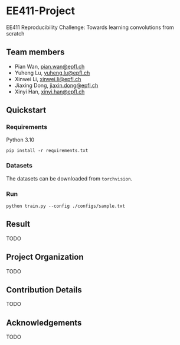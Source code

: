 # EE411-Project
EE411 Reproducibility Challenge: Towards learning convolutions from scratch


## Team members
- Pian Wan, pian.wan@epfl.ch
- Yuheng Lu, yuheng.lu@epfl.ch
- Xinwei Li, xinwei.li@epfl.ch
- Jiaxing Dong, jiaxin.dong@epfl.ch
- Xinyi Han, xinyi.han@epfl.ch

## Quickstart

### Requirements

Python 3.10
```shell
pip install -r requirements.txt
```

### Datasets
The datasets can be downloaded from `torchvision`.

### Run

```shell
python train.py --config ./configs/sample.txt
```

## Result
TODO

## Project Organization
TODO

## Contribution Details
TODO

##  Acknowledgements
TODO
